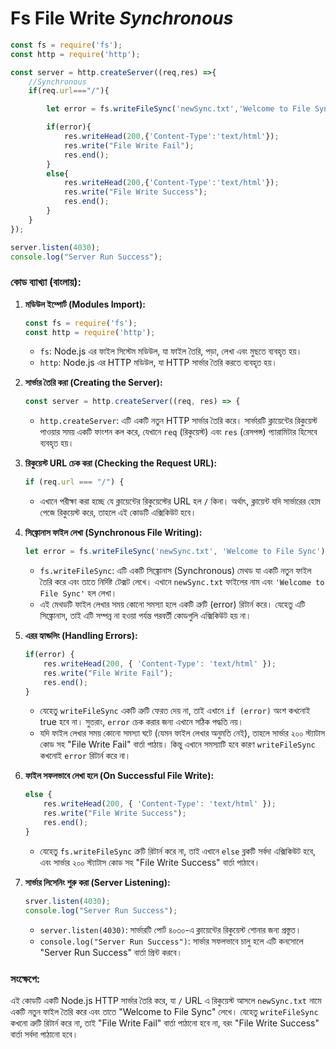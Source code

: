 # **Fs File Write** *Synchronous*

```jsx
const fs = require('fs');
const http = require('http');

const server = http.createServer((req,res) =>{
    //Synchronous
    if(req.url==="/"){

        let error = fs.writeFileSync('newSync.txt','Welcome to File Sync');

        if(error){
            res.writeHead(200,{'Content-Type':'text/html'});
            res.write("File Write Fail");
            res.end();
        }
        else{
            res.writeHead(200,{'Content-Type':'text/html'});
            res.write("File Write Success");
            res.end();
        }
    }
});

server.listen(4030);
console.log("Server Run Success");
```

### কোড ব্যাখ্যা (বাংলায়):

1. **মডিউল ইম্পোর্ট (Modules Import):**
    
    ```jsx
    const fs = require('fs');
    const http = require('http');
    ```
    
    - `fs`: Node.js এর ফাইল সিস্টেম মডিউল, যা ফাইল তৈরি, পড়া, লেখা এবং মুছতে ব্যবহৃত হয়।
    - `http`: Node.js এর HTTP মডিউল, যা HTTP সার্ভার তৈরি করতে ব্যবহৃত হয়।
2. **সার্ভার তৈরি করা (Creating the Server):**
    
    ```jsx
    const server = http.createServer((req, res) => {
    ```
    
    - `http.createServer`: এটি একটি নতুন HTTP সার্ভার তৈরি করে। সার্ভারটি ক্লায়েন্টের রিকুয়েস্ট পাওয়ার সময় একটি ফাংশন কল করে, যেখানে `req` (রিকুয়েস্ট) এবং `res` (রেসপন্স) প্যারামিটার হিসেবে ব্যবহৃত হয়।
3. **রিকুয়েস্ট URL চেক করা (Checking the Request URL):**
    
    ```jsx
    if (req.url === "/") {
    ```
    
    - এখানে পরীক্ষা করা হচ্ছে যে ক্লায়েন্টের রিকুয়েস্টের URL হল `/` কিনা। অর্থাৎ, ক্লায়েন্ট যদি সার্ভারের হোম পেজে রিকুয়েস্ট করে, তাহলে এই কোডটি এক্সিকিউট হবে।
4. **সিঙ্ক্রোনাস ফাইল লেখা (Synchronous File Writing):**
    
    ```jsx
    let error = fs.writeFileSync('newSync.txt', 'Welcome to File Sync')
    ```
    
    - `fs.writeFileSync`: এটি একটি সিঙ্ক্রোনাস (Synchronous) মেথড যা একটি নতুন ফাইল তৈরি করে এবং তাতে নির্দিষ্ট টেক্সট লেখে। এখানে `newSync.txt` ফাইলের নাম এবং `'Welcome to File Sync'` হল লেখা।
    - এই মেথডটি ফাইল লেখার সময় কোনো সমস্যা হলে একটি ত্রুটি (error) রিটার্ন করে। যেহেতু এটি সিঙ্ক্রোনাস, তাই এটি সম্পন্ন না হওয়া পর্যন্ত পরবর্তী কোডগুলি এক্সিকিউট হয় না।
5. **এরর হ্যান্ডলিং (Handling Errors):**
    
    ```jsx
    if(error) {
        res.writeHead(200, { 'Content-Type': 'text/html' });
        res.write("File Write Fail");
        res.end();
    }
    ```
    
    - যেহেতু `writeFileSync` একটি ত্রুটি ফেরত দেয় না, তাই এখানে `if (error)` অংশ কখনোই true হবে না। সুতরাং, `error` চেক করার জন্য এখানে সঠিক পদ্ধতি নয়।
    - যদি ফাইল লেখার সময় কোনো সমস্যা ঘটে (যেমন ফাইল লেখার অনুমতি নেই), তাহলে সার্ভার ২০০ স্ট্যাটাস কোড সহ "File Write Fail" বার্তা পাঠায়। কিন্তু এখানে সমস্যাটি হবে কারণ `writeFileSync` কখনোই `error` রিটার্ন করে না।
6. **ফাইল সফলভাবে লেখা হলে (On Successful File Write):**
    
    ```jsx
    else {
        res.writeHead(200, { 'Content-Type': 'text/html' });
        res.write("File Write Success");
        res.end();
    }
    ```
    
    - যেহেতু `fs.writeFileSync` ত্রুটি রিটার্ন করে না, তাই এখানে `else` ব্লকটি সর্বদা এক্সিকিউট হবে, এবং সার্ভার ২০০ স্ট্যাটাস কোড সহ "File Write Success" বার্তা পাঠাবে।
7. **সার্ভার লিসেনিং শুরু করা (Server Listening):**
    
    ```jsx
    srver.listen(4030);
    console.log("Server Run Success");
    ```
    
    - `server.listen(4030)`: সার্ভারটি পোর্ট ৪০৩০-এ ক্লায়েন্টের রিকুয়েস্ট শোনার জন্য প্রস্তুত।
    - `console.log("Server Run Success")`: সার্ভার সফলভাবে চালু হলে এটি কনসোলে "Server Run Success" বার্তা প্রিন্ট করবে।

### সংক্ষেপে:

এই কোডটি একটি Node.js HTTP সার্ভার তৈরি করে, যা `/` URL এ রিকুয়েস্ট আসলে `newSync.txt` নামে একটি নতুন ফাইল তৈরি করে এবং তাতে "Welcome to File Sync" লেখে। যেহেতু `writeFileSync` কখনো ত্রুটি রিটার্ন করে না, তাই "File Write Fail" বার্তা পাঠানো হবে না, বরং "File Write Success" বার্তা সর্বদা পাঠানো হবে।